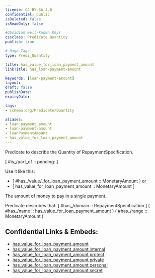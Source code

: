 ```yaml
---
license: CC BY-SA 4.0
confidential: public
isDeleted: false
isReadOnly: false

#Obsidian well-known Keys
cssclass: Predicate Quantity
publish: true

# Hugo Tags
type: Predi_Quantity

title: has_value_for_loan_payment_amount
linkTitle: has_loan-payment-amount

keywords: [loan-payment-amount]
layout: 
draft: false
publishDate:
expiryDate: 

tags:
- schema.org/Predicate/Quantity

aliases:
- loan_payment_amount
- loan-payment-amount
- loanPaymentAmount
- has_value_for_loan_payment_amount
---
```


Predicate to describe the Quantity of RepaymentSpecification.

[ #is_/part_of :: pending: ]

Use it like this: 
- [ #has_/value/_for_loan_payment_amount :: MonetaryAmount ] or 
- [ has_value_for_loan_payment_amount :: MonetaryAmount ] 

The amount of money to pay in a single payment.

Predicate describes that: 
[ #has_/domain  :: RepaymentSpecification ]
( #has_/name :: has_value_for_loan_payment_amount )
( #has_/range :: MonetaryAmount )



## Confidential Links & Embeds: 
- [has_value_for_loan_payment_amount](../../../../_public/schema.org/Predicate/Quantities/has_value_for_loan_payment_amount.md) 
- [has_value_for_loan_payment_amount.internal](../../../../_internal/schema.org/Predicate/Quantities/has_value_for_loan_payment_amount.internal.md) 
- [has_value_for_loan_payment_amount.protect](../../../../_protect/schema.org/Predicate/Quantities/has_value_for_loan_payment_amount.protect.md) 
- [has_value_for_loan_payment_amount.private](../../../../_private/schema.org/Predicate/Quantities/has_value_for_loan_payment_amount.private.md) 
- [has_value_for_loan_payment_amount.personal](../../../../_personal/schema.org/Predicate/Quantities/has_value_for_loan_payment_amount.personal.md) 
- [has_value_for_loan_payment_amount.secret](../../../../_secret/schema.org/Predicate/Quantities/has_value_for_loan_payment_amount.secret.md) 
